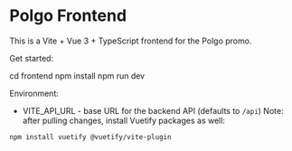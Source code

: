 # Polgo Frontend

This is a Vite + Vue 3 + TypeScript frontend for the Polgo promo.

Get started:

cd frontend
npm install
npm run dev

Environment:

- VITE_API_URL - base URL for the backend API (defaults to `/api`)
  Note: after pulling changes, install Vuetify packages as well:

```bash
npm install vuetify @vuetify/vite-plugin
```
